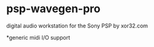 # psp-wavegen-pro
digital audio workstation for the Sony PSP by xor32.com


*generic midi I/O support 
